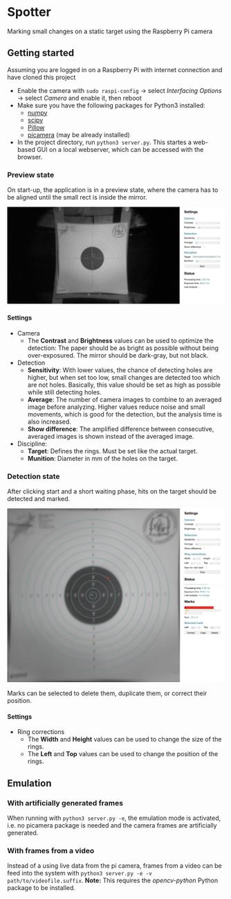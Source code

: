 # Spotter
Marking small changes on a static target using the Raspberry Pi camera

## Getting started
Assuming you are logged in on a Raspberry Pi with internet connection and have cloned this project
- Enable the camera with `sudo raspi-config` -> select *Interfacing Options* -> select *Camera* and enable it, then reboot
- Make sure you have the following packages for Python3 installed:
    - [numpy](https://pypi.org/project/numpy/)
    - [scipy](https://pypi.org/project/scipy/)
    - [Pillow](https://pypi.org/project/Pillow/)
    - [picamera](https://picamera.readthedocs.io) (may be already installed)
- In the project directory, run `python3 server.py`. This startes a web-based GUI on a local webserver, which can be accessed with the browser. 

### Preview state
On start-up, the application is in a preview state, where the camera has to be aligned until the small rect is inside the mirror.

![Preview state](docs/state_preview.jpg)

#### Settings
- Camera
    - The **Contrast** and **Brightness** values can be used to optimize the detection: The paper should be as bright as possible without being over-exposured. The mirror should be dark-gray, but not black.
- Detection
    - **Sensitivity**: With lower values, the chance of detecting holes are higher, but when set too low, small changes are detected too which are not holes. Basically, this value should be set as high as possible while still detecting holes.
    - **Average**: The number of camera images to combine to an averaged image before analyzing. Higher values reduce noise and small movements, which is good for the detection, but the analysis time is also increased.
    - **Show difference**: The amplified difference between consecutive, averaged images is shown instead of the averaged image.
- Discipline:
    - **Target**: Defines the rings. Must be set like the actual target.
    - **Munition**: Diameter in mm of the holes on the target.

### Detection state
After clicking start and a short waiting phase, hits on the target should be detected and marked.

![Detect state](docs/state_detect.jpg)

Marks can be selected to delete them, duplicate them, or correct their position.

#### Settings
- Ring corrections
    - The **Width** and **Height** values can be used to change the size of the rings.
    - The **Left** and **Top** values can be used to change the position of the rings.

## Emulation
### With artificially generated frames
When running with `python3 server.py -e`, the emulation mode is activated, i.e. no picamera package is needed and the camera frames are artificially generated.

### With frames from a video
Instead of a using live data from the pi camera, frames from a video can be feed into the system with `python3 server.py -e -v path/to/videofile.suffix`. **Note:** This requires the *opencv-python* Python package to be installed.